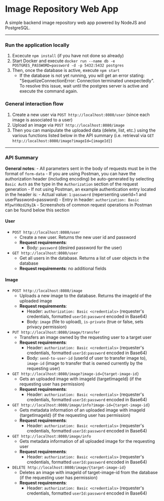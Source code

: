 # Image Repository Web App
A simple backend image repository web app powered by NodeJS and PostgreSQL.


------
### Run the application locally
1. Excecute `npm install` (if you have not done so already)
2. Start Docker and execute `docker run --name db -e POSTGRES_PASSWORD=password -d -p 5432:5432 postgres`
3. Then, once the database is active, execute `npm start`
    - If the database is not yet running, you will get an error stating: "SequelizeConnectionError: Connection terminated unexpectedly". To resolve this issue, wait until the postgres server is active and execute the command again.


### General interaction flow
1. Create a new user via `POST http://localhost:8080/user` (since each image is associated to a user)
2. Upload an image via `POST http://localhost:8080/image`
3. Then you can manipulate the uploaded data (delete, list, etc.) using the various functions listed below in the API summary (i.e. retrieval via `GET http://localhost:8080/image?imageId={imageId}`) 


------
### API Summary
**General notes**:
    - All parameters sent in the body of requests must be in the format of `form-data`
    - If you are using Postman, you can have the authorization header (including encoding) be auto-generated by selecting `Basic Auth` as the type in the `Authorization` section of the request generation
        - If not using Postman, an example authentication entry located in the header is:
            - Actual value: `1:password` (repersenting userId=1 and userPassword=password)
            - Entry in header: `authorization: Basic MTpwYXNzd29yZA`
    - Screenshots of common request operations in Postman can be found below this section

#### User
- `POST http://localhost:8080/user` 
    - Create a new user. Returns the new user id and password
    - **Request requirements**:
        - Body: `password` (desired password for the user)
- `GET http://localhost:8080/user`
    - Get all users in the database. Returns a list of user objects in the database
    - **Request requirements**: no additional fields

#### Image
- `POST http://localhost:8080/image`
    - Uploads a new image to the database. Returns the imageId of the uploaded image
    - **Request requirements**: 
        - Header: `authorization: Basic <credentials>` (requester's credentials, formatted `userId:password` encoded in Base64) 
        - Body: `image` (file to upload), `is-private` (true or false, sets privacy permission)
- `PUT http://localhost:8080/image/transfer`
    - Transfers an image owned by the requesting user to a target user
    - **Request requirements**:
        - Header: `authorization: Basic <credentials>` (requester's credentials, formatted `userId:password` encoded in Base64) 
        - Body: `send-to-user-id` (userId of user to transfer image to), `image-id` (image to transfer that is owned currently by the requesting user)
- `GET http://localhost:8080/image?image-id={target-image-id}`
    - Gets an uploaded image with imageId {targetImageId} (if the requesting user has permission)
    - **Request requirements**: 
       - Header: `authorization: Basic <credentials>` (requester's credentials, formatted `userId:password` encoded in Base64) 
- `GET http://localhost:8080/image/info?image-id={target-image-id}`
    - Gets metadata information of an uploaded image with imageId {targetImageId} (if the requesting user has permission)
    - **Request requirements**: 
        - Header: `authorization: Basic <credentials>` (requester's credentials, formatted `userId:password` encoded in Base64) 
- `GET http://localhost:8080/image/info`
    - Gets metadata information of all uploaded image for the requesting user
    - **Request requirements**: 
        - Header: `authorization: Basic <credentials>` (requester's credentials, formatted `userId:password` encoded in Base64) 
- `DELETE http://localhost:8080/image/{target-image-id}`
    - Deletes an image with imageId of target-image-id from the database (if the requesting user has permission)
    - **Request requirements**:
        - Header: `authorization: Basic <credentials>` (requester's credentials, formatted `userId:password` encoded in Base64) 

